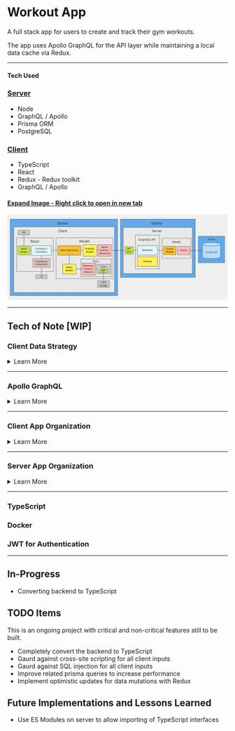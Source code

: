 # Workout App

A full stack app for users to create and track their gym workouts.

The app uses Apollo GraphQL for the API layer while maintaining a local data cache via Redux.

---

#### Tech Used

### [Server](https://github.com/msolorio/workout-app)
- Node
- GraphQL / Apollo
- Prisma ORM
- PostgreSQL

### [Client](https://github.com/msolorio/workout-app-client)

- TypeScript
- React
- Redux - Redux toolkit
- GraphQL / Apollo

#### [Expand Image - Right click to open in new tab](https://raw.githubusercontent.com/msolorio/workout_app/main/readme-assets/workout-app-architecture.png)

![Workout app Architecture](./readme-assets/workout-app-architecture.png)

---

## Tech of Note [WIP]

### Client Data Strategy

<details>
  <summary>Learn More</summary>

<br>

Enabled persistent data storage with Apollo GraphQL hooks while maintaining a local cache of user's data via Redux.
- Decreased load on the server by [xxx%].
- Enabled nearly instantaneous performance for data reads.
- Allows for optimistic updates as a future feature - updating user data and creating new records client-side without waiting for a response from the server.

<br>

#### [Expand Image - Right click to open in new tab](https://raw.githubusercontent.com/msolorio/workout_app/main/readme-assets/client-data-strategy.png)

![Workout app Architecture](./readme-assets/client-data-strategy.png)


**Note:** Apollo GraphQL offers caching and one could say Redux was not necessary for this use case. I chose to implement Redux to practice coordinating the two data stores and to allow for optimistic updates as a future feature.

</details>

---

### Apollo GraphQL

<details>
  <summary>Learn More</summary>

GraphQL enabled complete flexibility in requesting data on the client. However, this meant more work server side to resolve the data and enable this flexibility.

- Greatly enjoyed setting up the GraphQL server.
  - Managing the complexity of related models
  - Allowing for complete flexibility on the client

- Interested in using GraphQL more and learning more about the kinds of problems it solves in real-world scenarios
</details>

---

<!-- 
Go over GraphQL implementation
- how GraphQL works
- Response has same shape as the request
- Schema is contract between client and server
- Each field corresponds with a resolver - will resolve the data for that field
- Must manually resolve the fields for related models

- On client
  - Error handling for GraphQL requests
    - Implemented a custom error handling mechanism as
    - an opportunity to more deeply understand error handling with GraphQL

-->

### Client App Organization

<details>
<summary>Learn More</summary>

<br>

Implemented separate layers for data interaction and component UI, mimicking MVC architecture. Container components managed high level coordination of page level tasks. Various model layers oversaw implementation details of working with data.

#### [Expand Image - Right click to open in new tab](https://raw.githubusercontent.com/msolorio/workout_app/main/readme-assets/client-mvc.png)

![MVC architecture on the client](./readme-assets/client-mvc.png)

#### Models - Redux and GraphQL Models
- For abstracting away vendor specific code for Apollo GraphQL and Redux
- Housing client-side error handling for GraphQL queries and mutations
- Uses React Hooks

#### Models - Client Operations Models
- For managing implementation details of communication between GraphQL and Redux
- Presenting high level operations to the controllers
- Uses React Hooks

#### Container Components (Controllers)
- Retrieving data from the URL
- Calling model methods for setting and retrieving data
- Managing local component state
- Handling events
- Handling redirects
- Pulling in UI and passing data

#### Presentation Components (View)
- Presenting data and styled UI

<br>

#### Code Example - Right click to open in new tab

The CreateWorkout container

[See full code](https://github.com/msolorio/workout_app_client/blob/main/src/pages/ShowWorkout/index.tsx)
```typescript
function CreateWorkout(): JSX.Element {
  const createWorkout = model.Workout.useCreateWorkout()

  const stateObj: State = {
    workoutId: null
  }

  const [state, setState] = useState(stateObj)


  const handleCreateWorkout = async (workoutData: WorkoutType) => {
    const createdWorkout: WorkoutType = await createWorkout(workoutData)

    if (createdWorkout.id) {
      setState({ workoutId: createdWorkout.id })
    }
  }

  if (state.workoutId) return <Redirect to={`/workouts/${state.workoutId}`} />

  return (
    <CreateWorkoutUi handleCreateWorkout={handleCreateWorkout} />
  )
}
```

`useCreateWorkout` method creates a workout with Apollo GraphQL, then stores in Redux. To integrate with Apollo hooks, I used hooks to manage model methods. The `useCreateWorkout` hook is called at the component's top level and returns a function that can be invoked in an event handler.

[See full code](https://github.com/msolorio/workout_app_client/blob/main/src/model/resources/Workout/index.ts)

```typescript
...
useCreateWorkout() {
  const createWorkoutGql = gql.Workout.useCreateWorkout()
  const createWorkoutRdx = rdx.Workout.useCreateWorkout()

  async function createWorkout(workoutData: WorkoutType): Promise<WorkoutOrErrorType> {
    const newWorkout = await createWorkoutGql(workoutData)

    if (!newWorkout.error) {
      createWorkoutRdx(newWorkout)
    }

    return newWorkout
  }

  return createWorkout
},
...
```

</details>

---

### Server App Organization

<details>
  <summary>Learn More</summary>

Decoupled the GraphQL API layer from data fetching layer allowing for easy repurposing of components. GraphQL could be switched out for a REST API, or the Prisma / Postgres model could be switched out to accomodate a different database.

#### Code Example
Below shows the resolver and model layer for creating a workout.

**Note:** In the model, closure is used to wrap the model method and grant it error handling with `createHandledQuery`.

```js
// Resolver Code
...
  createWorkout: async (parent, args, context) => {
    const modelArgs = {
      ...args,
      userId: context.userId
    }

    const { createdWorkout } = await Workout.createWorkout(modelArgs)

    return createdWorkout
  },
...

// Model Code
...
async function query({
  name,
  description,
  length,
  location,
  exercises,
  userId
}) {

  const newWorkout = await prisma.workout.create({
    data: {
      name: name,
      description: description,
      length: length,
      location: location,
      userId: Number(userId)
    }
  })

  if (exercises) {
    const formattedExercises = exercises.map(ex => {
      ex.workoutId = Number(newWorkout.id);
      return ex;
    })
  
    await prisma.exercise.createMany({
      data: formattedExercises
    })
  }

  return newWorkout;
}

const createWorkout = createHandledQuery(query)

return createWorkout
...
```
</details>

---

### TypeScript
<!-- 
Made me more conscious of how I was coding

TODO: tighten typescript code
 -->

### Docker

### JWT for Authentication

---

## In-Progress
- Converting backend to TypeScript

## TODO Items
This is an ongoing project with critical and non-critical features still to be built.
- Completely convert the backend to TypeScript
- Gaurd against cross-site scripting for all client inputs
- Gaurd against SQL injection for all client inputs
- Improve related prisma queries to increase performance
- Implement optimistic updates for data mutations with Redux


## Future Implementations and Lessons Learned
- Use ES Modules on server to allow importing of TypeScript interfaces
